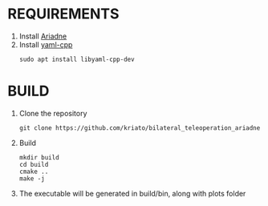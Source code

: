 # REQUIREMENTS

1) Install [Ariadne](https://github.com/ariadne-cps/ariadne)
2) Install [yaml-cpp](https://github.com/jbeder/yaml-cpp)
	```
	sudo apt install libyaml-cpp-dev
	```

# BUILD
1) Clone the repository
	```
	git clone https://github.com/kriato/bilateral_teleoperation_ariadne
	```

2) Build
	```
	mkdir build
	cd build
	cmake ..
	make -j
	```
3) The executable will be generated in build/bin, along with plots folder